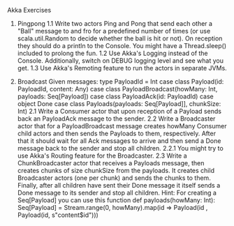 Akka Exercises

1. Pingpong
1.1 Write two actors Ping and Pong that send each other a "Ball" message to and fro
for a predefined number of times (or use scala.util.Random to decide whether the ball is hit or not).
On reception they should do a println to the Console. You might have a Thread.sleep() included to prolong the fun.
1.2 Use Akka's Logging instead of the Console. Additionally, switch on DEBUG logging level and see what you get.
1.3 Use Akka's Remoting feature to run the actors in separate JVMs.

2. Broadcast
Given messages:
type PayloadId = Int
case class Payload(id: PayloadId, content: Any)
case class PayloadBroadcast(howMany: Int, payloads: Seq[Payload])
case class PayloadAck(id: PayloadId)
case object Done
case class Payloads(payloads: Seq[Payload]], chunkSize: Int)
2.1 Write a Consumer actor that upon reception of a Payload sends back an PayloadAck message to the sender.
2.2 Write a Broadcaster actor that for a PayloadBroadcast message creates howMany Consumer child actors and then sends the Payloads to them, respectively. After that it should wait for all Ack messages to arrive and then send a Done message back to the sender and stop all children.
2.2.1 You might try to use Akka's Routing feature for the Broadcaster.
2.3 Write a ChunkBroadcaster actor that receives a Payloads message, then creates chunks of size chunkSize from the payloads. It creates child Broadcaster actors (one per chunk) and sends the chunks to them. Finally, after all children have sent their Done message it itself sends a Done message to its sender and stop all children.
Hint: For creating a Seq[Payload] you can use this function
def payloads(howMany: Int): Seq[Payload] =
  Stream.range(0, howMany).map(id => Payload(id , Payload(id, s"content$id")))
